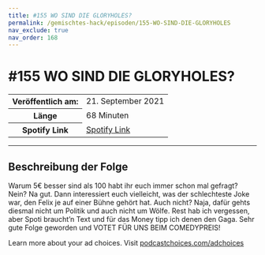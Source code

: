 ```yaml
---
title: #155 WO SIND DIE GLORYHOLES? 
permalink: /gemischtes-hack/episoden/155-WO-SIND-DIE-GLORYHOLES
nav_exclude: true
nav_order: 168
---
```


# #155 WO SIND DIE GLORYHOLES? 
<table class="resp-table dcf-table dcf-table-responsive dcf-table-bordered dcf-table-striped dcf-w-100%">
                    <tbody>
                        <tr>
                            <th scope="row">Veröffentlich am:</th>
                            <td data-label="Veröffentlich am:">21. September 2021</td>
                        </tr>
                        <tr>
                            <th scope="row">Länge </th>
                            <td data-label="Länge ">68 Minuten</td>
                        </tr><tr>
                                <th scope="row">Spotify Link</th>
                                <td data-label="Spotify Link"><a href="https://open.spotify.com/episode/6zxSlXy99qv8dDbOSkh2m0">Spotify Link</a></td>
                            </tr></tbody>
                </table>

***

## Beschreibung der Folge

<div>
<p>Warum 5€ besser sind als 100 habt ihr euch immer schon mal gefragt? Nein? Na gut. Dann interessiert euch vielleicht, was der schlechteste Joke war, den Felix je auf einer Bühne gehört hat. Auch nicht? Naja, dafür gehts diesmal nicht um Politik und auch nicht um Wölfe. Rest hab ich vergessen, aber Spoti braucht’n Text und für das Money tipp ich denen den Gaga. Sehr gute Folge geworden und VOTET FÜR UNS BEIM COMEDYPREIS!</p><p> </p><p>Learn more about your ad choices. Visit <a href="https://podcastchoices.com/adchoices">podcastchoices.com/adchoices</a></p>  
</div>


